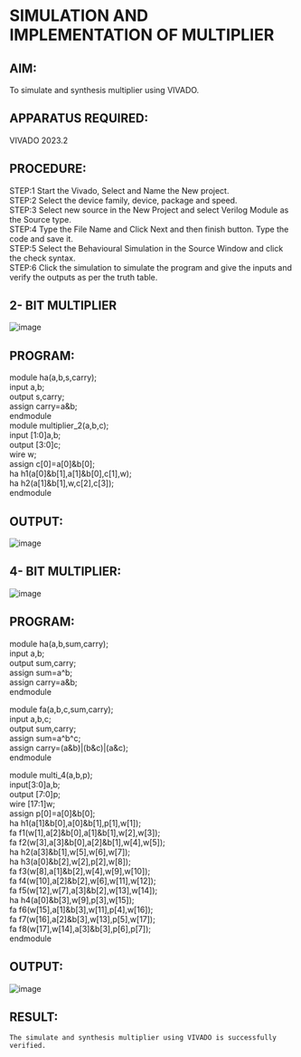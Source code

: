 # SIMULATION AND IMPLEMENTATION OF MULTIPLIER
## AIM: 
To simulate and synthesis multiplier using VIVADO.
## APPARATUS REQUIRED: 
VIVADO 2023.2

## PROCEDURE:
 STEP:1 Start the Vivado, Select and Name the New project.<br>
 STEP:2 Select the device family, device, package and speed. <br>
STEP:3 Select new source in the New Project and select Verilog Module as the Source type.<br>
STEP:4 Type the File Name and Click Next and then finish button. Type the code and save it.<br>
STEP:5 Select the Behavioural Simulation in the Source Window and click the check syntax.<br>
 STEP:6 Click the simulation to simulate the program and give the inputs and verify the outputs as per the truth table.
 ## 2- BIT MULTIPLIER
 
![image](https://github.com/Udayabharathim/VLSI-LAB-EXP-3/assets/160568654/0cf029d5-c7b5-4ca8-bc7a-a22bc38d8f09)


## PROGRAM:

module ha(a,b,s,carry);<br>
input a,b;<br>
output s,carry;<br>
assign carry=a&b;<br>
endmodule<br>
 module multiplier_2(a,b,c);<br>
input [1:0]a,b;<br>
output [3:0]c;<br>
wire w;<br>
assign c[0]=a[0]&b[0];<br>
ha h1(a[0]&b[1],a[1]&b[0],c[1],w);<br>
ha h2(a[1]&b[1],w,c[2],c[3]);<br>
endmodule

                      
## OUTPUT:               
                   
![image](https://github.com/Udayabharathim/VLSI-LAB-EXP-3/assets/160568654/89cc04af-d18e-4bad-96c0-3b5f957f7b48)



## 4- BIT MULTIPLIER:

![image](https://github.com/Udayabharathim/VLSI-LAB-EXP-3/assets/160568654/bdc97fd0-d90a-4bea-ab76-c4570a732452)


## PROGRAM:
module ha(a,b,sum,carry);<br>
input a,b;<br>
output sum,carry;<br>
assign sum=a^b;<br>
assign carry=a&b;<br>
endmodule<br>

module fa(a,b,c,sum,carry);<br>
input a,b,c;<br>
output sum,carry;<br>
assign sum=a^b^c;<br>
assign carry=(a&b)|(b&c)|(a&c);<br>
endmodule<br>

module multi_4(a,b,p);<br>
input[3:0]a,b;<br>
output [7:0]p;<br>
wire [17:1]w;<br>
assign p[0]=a[0]&b[0];<br>
ha h1(a[1]&b[0],a[0]&b[1],p[1],w[1]);<br>
fa f1(w[1],a[2]&b[0],a[1]&b[1],w[2],w[3]);<br>
fa f2(w[3],a[3]&b[0],a[2]&b[1],w[4],w[5]);<br>
ha h2(a[3]&b[1],w[5],w[6],w[7]);<br>
ha h3(a[0]&b[2],w[2],p[2],w[8]);<br>
fa f3(w[8],a[1]&b[2],w[4],w[9],w[10]);<br>
fa f4(w[10],a[2]&b[2],w[6],w[11],w[12]);<br>
fa f5(w[12],w[7],a[3]&b[2],w[13],w[14]);<br>
ha h4(a[0]&b[3],w[9],p[3],w[15]);<br>
fa f6(w[15],a[1]&b[3],w[11],p[4],w[16]);<br>
fa f7(w[16],a[2]&b[3],w[13],p[5],w[17]);<br>
fa f8(w[17],w[14],a[3]&b[3],p[6],p[7]);<br>
endmodule
                                                                                                                                                                                                            

## OUTPUT:

![image](https://github.com/Udayabharathim/VLSI-LAB-EXP-3/assets/160568654/8cfd56ab-2860-458b-bc7d-575e9482aa48)


## RESULT:
	The simulate and synthesis multiplier using VIVADO is successfully verified.



